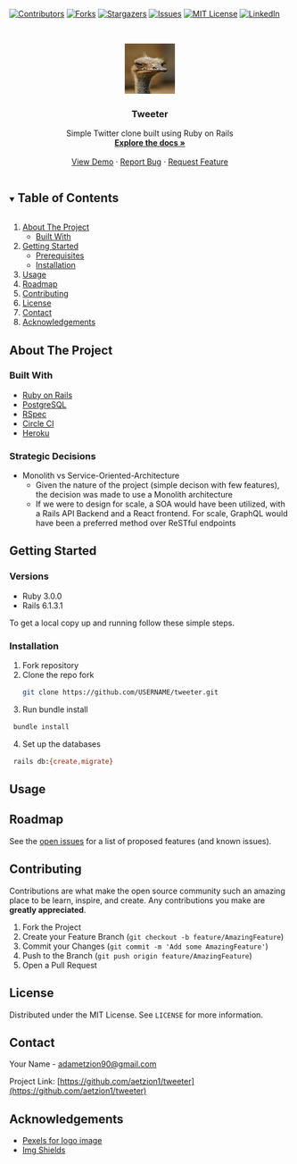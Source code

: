 <!-- PROJECT SHIELDS -->
<!--
*** I'm using markdown "reference style" links for readability.
*** Reference links are enclosed in brackets [ ] instead of parentheses ( ).
*** See the bottom of this document for the declaration of the reference variables
*** for contributors-url, forks-url, etc. This is an optional, concise syntax you may use.
*** https://www.markdownguide.org/basic-syntax/#reference-style-links
-->
[![Contributors][contributors-shield]][contributors-url]
[![Forks][forks-shield]][forks-url]
[![Stargazers][stars-shield]][stars-url]
[![Issues][issues-shield]][issues-url]
[![MIT License][license-shield]][license-url]
[![LinkedIn][linkedin-shield]][linkedin-url]



<!-- PROJECT LOGO -->
<br />
<p align="center">
  <a href="https://github.com/aetzion1/tweeter">
    <img src="app/assets/images/logo.png" alt="Logo" width="90" height="90">
  </a>

  <h3 align="center">Tweeter</h3>

  <p align="center">
    Simple Twitter clone built using Ruby on Rails
    <br />
    <a href="https://github.com/aetzion1/tweeter"><strong>Explore the docs »</strong></a>
    <br />
    <br />
    <a href="https://github.com/aetzion1/tweeter">View Demo</a>
    ·
    <a href="https://github.com/aetzion1/tweeter/issues">Report Bug</a>
    ·
    <a href="https://github.com/aetzion1/tweeter/issues">Request Feature</a>
  </p>
</p>



<!-- TABLE OF CONTENTS -->
<details open="open">
  <summary><h2 style="display: inline-block">Table of Contents</h2></summary>
  <ol>
    <li>
      <a href="#about-the-project">About The Project</a>
      <ul>
        <li><a href="#built-with">Built With</a></li>
      </ul>
    </li>
    <li>
      <a href="#getting-started">Getting Started</a>
      <ul>
        <li><a href="#prerequisites">Prerequisites</a></li>
        <li><a href="#installation">Installation</a></li>
      </ul>
    </li>
    <li><a href="#usage">Usage</a></li>
    <li><a href="#roadmap">Roadmap</a></li>
    <li><a href="#contributing">Contributing</a></li>
    <li><a href="#license">License</a></li>
    <li><a href="#contact">Contact</a></li>
    <li><a href="#acknowledgements">Acknowledgements</a></li>
  </ol>
</details>



<!-- ABOUT THE PROJECT -->
## About The Project

### Built With

* [Ruby on Rails](https://rubyonrails.org/)
* [PostgreSQL](https://www.postgresql.org/)
* [RSpec](https://github.com/rspec/rspec-rails)
* [Circle CI](https://circleci.com/)
* [Heroku](https://heroku.com/)

### Strategic Decisions

* Monolith vs Service-Oriented-Architecture
  - Given the nature of the project (simple decison with few features), the decision was made to use a Monolith architecture
  - If we were to design for scale, a SOA would have been utilized, with a Rails API Backend and a React frontend. For scale, GraphQL would have been a preferred method over ReSTful endpoints

<!-- GETTING STARTED -->
## Getting Started

### Versions

- Ruby 3.0.0
- Rails 6.1.3.1
<!-- * System dependencies
* Configuration
* Database creation
* Database initialization
* How to run the test suite
* Services (job queues, cache servers, search engines, etc.)
* Deployment instructions -->


To get a local copy up and running follow these simple steps.

### Installation
1. Fork repository
2. Clone the repo fork
   ```sh
   git clone https://github.com/USERNAME/tweeter.git
   ```
3. Run bundle install
  ```sh
   bundle install
   ```
4. Set up the databases 
  ```sh
   rails db:{create,migrate}
   ```
   



<!-- USAGE EXAMPLES -->
## Usage

<!-- ROADMAP -->
## Roadmap

See the [open issues](https://github.com/aetzion1/tweeter/issues) for a list of proposed features (and known issues).



<!-- CONTRIBUTING -->
## Contributing

Contributions are what make the open source community such an amazing place to be learn, inspire, and create. Any contributions you make are **greatly appreciated**.

1. Fork the Project
2. Create your Feature Branch (`git checkout -b feature/AmazingFeature`)
3. Commit your Changes (`git commit -m 'Add some AmazingFeature'`)
4. Push to the Branch (`git push origin feature/AmazingFeature`)
5. Open a Pull Request



<!-- LICENSE -->
## License

Distributed under the MIT License. See `LICENSE` for more information.



<!-- CONTACT -->
## Contact

Your Name - adametzion90@gmail.com

Project Link: [https://github.com/aetzion1/tweeter](https://github.com/aetzion1/tweeter)

<!-- ACKNOWLEDGEMENTS -->
## Acknowledgements

* [Pexels for logo image](https://www.pexels.com/)
* [Img Shields](https://shields.io)

<!-- MARKDOWN LINKS & IMAGES -->
<!-- https://www.markdownguide.org/basic-syntax/#reference-style-links -->
[contributors-shield]: https://img.shields.io/github/contributors/aetzion1/tweeter.svg?style=for-the-badge
[contributors-url]: https://github.com/aetzion1/tweeter/graphs/contributors
[forks-shield]: https://img.shields.io/github/forks/aetzion1/tweeter.svg?style=for-the-badge
[forks-url]: https://github.com/aetzion1/tweeter/network/members
[stars-shield]: https://img.shields.io/github/stars/aetzion1/tweeter.svg?style=for-the-badge
[stars-url]: https://github.com/aetzion1/tweeter/stargazers
[issues-shield]: https://img.shields.io/github/issues/aetzion1/tweeter.svg?style=for-the-badge
[issues-url]: https://github.com/aetzion1/tweeter/issues
[license-shield]: https://img.shields.io/github/license/aetzion1/tweeter.svg?style=for-the-badge
[license-url]: https://github.com/aetzion1/tweeter/blob/master/LICENSE.txt
[linkedin-shield]: https://img.shields.io/badge/-LinkedIn-black.svg?style=for-the-badge&logo=linkedin&colorB=555
[linkedin-url]: https://linkedin.com/in/adametzion


